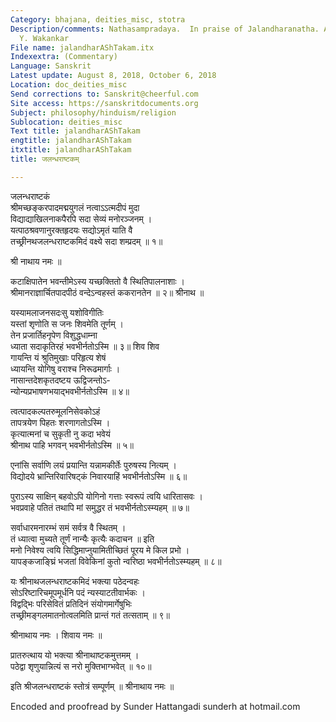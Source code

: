 ```yaml
---
Category: bhajana, deities_misc, stotra
Description/comments: Nathasampradaya.  In praise of Jalandharanatha. Article by S.
  Y. Wakankar
File name: jalandharAShTakam.itx
Indexextra: (Commentary)
Language: Sanskrit
Latest update: August 8, 2018, October 6, 2018
Location: doc_deities_misc
Send corrections to: Sanskrit@cheerful.com
Site access: https://sanskritdocuments.org
Subject: philosophy/hinduism/religion
Sublocation: deities_misc
Text title: jalandharAShTakam
engtitle: jalandharAShTakam
itxtitle: jalandharAShTakam
title: जलन्धराष्टकम्

---
```

  
 जलन्धराष्टकं   
श्रीमच्छङ्करपादमद्मयुगलं नत्वाऽऽत्मदीपं मुदा  
     विद्याद्याखिलनाकपैरपि सदा सेव्यं मनोरञ्जनम् ।  
यत्पाठश्रवणानुरक्तहृदयः सद्योऽमृतं याति वै  
     तच्छ्रीनथजलन्धराष्टकमिदं वक्ष्ये सदा शम्प्रदम् ॥ १॥  
  
श्री नाथाय नमः ॥  
  
कटाक्षिपातेन भवन्तीमेऽस्य यच्छक्तितो वै स्थितिपालनाशाः ।  
श्रीमानराज्ञार्चितपादपीठं वन्देऽन्वहस्तं ककरानतेन ॥ २॥ श्रीनाथ ॥  
  
यस्यामलाजनसदःसु यशोविगीतिः  
     यस्तां शृणोति स जनः शिवमेति तूर्णम् ।  
तेन प्रजार्तिहनृपेण विशुद्धधाम्ना  
     ध्याता सदाकृतिरहं भवभीर्नतोऽस्मि ॥ ३॥ शिव शिव  
गायन्ति यं श्रुतिमुखाः परिहृत्य शेषं  
     ध्यायन्ति योगिषु वराश्च निरूढमार्गाः ।  
नासान्तदेशकृतदष्टय ऊद्विजन्तोऽ-  
     न्योन्यप्रभाषणभयाद्भवभीर्नतोऽस्मि ॥ ४॥  
  
त्वत्पादकल्पतरुमूलनिसेवकोऽहं  
     तापत्रयेण पिहतः शरणागतोऽस्मि ।  
कृत्यात्मनां च सुकृती नु कदा भवेयं  
     श्रीनाथ पाहि भगवन् भवभीर्नतोऽस्मि ॥ ५॥  
  
एनांसि सर्वाणि लयं प्रयान्ति यन्नामकीर्तेः पुरुषस्य नित्यम् ।  
विद्योदये भ्रान्तिरिवारिषट्कं निवारयाहिं भवभीर्नतोऽस्मि ॥ ६॥  
  
पुराऽस्य साक्षिन् बहवोऽपि योगिनो गत्ताः स्वरूपं त्वयि धारितासवः ।  
भवप्रवाहे पतितं तथापि मां समुद्धर तं भवभीर्नतोऽस्म्यहम् ॥ ७॥  
  
सर्वाधारमनारम्भं समं सर्वत्र वै स्थितम् ।  
तं ध्यात्वा मुच्यते तूर्णं नान्यैः कृत्यैः कदाचन ॥ इति  
मनो निवेश्य त्वयि सिद्धिमाप्नुयामितीच्छितं पूरय मे किल प्रभो ।  
यापङ्कजाङ्घ्रिं भजतां विवेकिनां कुतो न्वरिष्ठा भवभीर्नतोऽस्म्यहम् ॥ ८॥  
  
यः श्रीनाथजलन्धराष्टकमिदं भक्त्या पठेदन्वहः  
     सोऽरिष्टारिचमूपमूर्धनि पदं न्यस्याटतीवार्भकः ।  
विद्वद्भिः परिसेवितं प्रतिदिनं संयोगमार्गेषुभिः  
     तच्छ्रीमङ्गलमातनोत्वलमिति प्रान्तं गतं तत्सताम् ॥ ९॥  
  
श्रीनाथाय नमः । शिवाय नमः ॥  
  
प्रातरुत्थाय यो भक्त्या श्रीनाथाष्टकमुत्तमम् ।  
पठेद्वा शृणुयान्नित्यं स नरो मुक्तिभाग्भवेत् ॥ १०॥  
  
इति श्रीजलन्धराष्टकं स्तोत्रं सम्पूर्णम् ॥ श्रीनाथाय नमः ॥  
  
  
Encoded and proofread by Sunder Hattangadi sunderh at hotmail.com  
  
